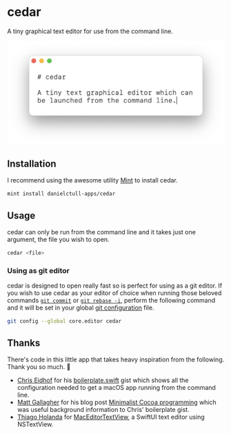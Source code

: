 # cedar

A tiny graphical text editor for use from the command line.

![tiny-graphical-edtior](Images/tiny-graphical-edtior.png)

## Installation

I recommend using the awesome utility [Mint](https://github.com/yonaskolb/Mint) to install cedar.

```sh
mint install danielctull-apps/cedar
```

## Usage

cedar can only be run from the command line and it takes just one argument, the file you wish to open.

```sh
cedar <file>
```

### Using as git editor

cedar is designed to open really fast so is perfect for using as a git editor. If you wish to use cedar as your editor of choice when running those beloved commands [`git commit`](https://www.git-scm.com/docs/git-commit) or [`git rebase -i`](https://www.git-scm.com/docs/git-rebase), perform the following command and it will be set in your global [git configuration](https://www.git-scm.com/book/en/v2/Customizing-Git-Git-Configuration) file.

```sh
git config --global core.editor cedar
```

## Thanks

There's code in this little app that takes heavy inspiration from the following. Thank you so much. 🧡

* [Chris Eidhof](https://github.com/chriseidhof) for his [boilerplate.swift](https://gist.github.com/chriseidhof/26768f0b63fa3cdf8b46821e099df5ff) gist which shows all the configuration needed to get a macOS app running from the command line.
* [Matt Gallagher](https://twitter.com/cocoawithlove) for his blog post [Minimalist Cocoa programming](https://www.cocoawithlove.com/2010/09/minimalist-cocoa-programming.html) which was useful background information to Chris' boilerplate gist.
* [Thiago Holanda](https://gist.github.com/unnamedd) for [MacEditorTextView](https://gist.github.com/unnamedd/6e8c3fbc806b8deb60fa65d6b9affab0), a SwiftUI text editor using NSTextView.

